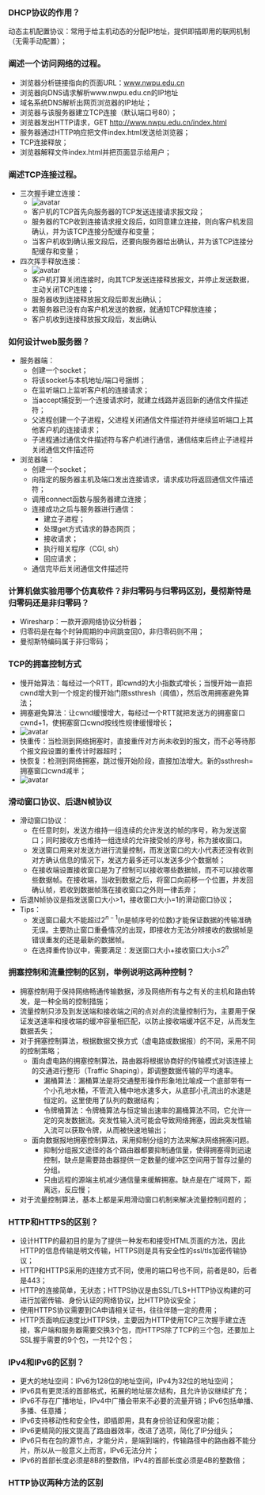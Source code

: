 ### **DHCP协议的作用？**
动态主机配置协议：常用于给主机动态的分配IP地址，提供即插即用的联网机制（无需手动配置）；
### **阐述一个访问网络的过程。**
+ 浏览器分析链接指向的页面URL：www.nwpu.edu.cn
+ 浏览器向DNS请求解析www.nwpu.edu.cn的IP地址
+ 域名系统DNS解析出网页浏览器的IP地址；
+ 浏览器与该服务器建立TCP连接（默认端口号80）；
+ 浏览器发出HTTP请求，GET http://www.nwpu.edu.cn/index.html
+ 服务器通过HTTP响应把文件index.html发送给浏览器；
+ TCP连接释放；
+ 浏览器解释文件index.html并把页面显示给用户；
### **阐述TCP连接过程。**
* 三次握手建立连接：
	+ ![avatar](picture/%E4%B8%89%E6%AC%A1%E6%8F%A1%E6%89%8B.png)
	+ 客户机的TCP首先向服务器的TCP发送连接请求报文段；
    + 服务器的TCP收到连接请求报文段后，如同意建立连接，则向客户机发回确认，并为该TCP连接分配缓存和变量；
    + 当客户机收到确认报文段后，还要向服务器给出确认，并为该TCP连接分配缓存和变量；
* 四次挥手释放连接：
    + ![avatar](picture/%E5%9B%9B%E6%AC%A1%E6%8C%A5%E6%89%8B.png)
	+ 客户机打算关闭连接时，向其TCP发送连接释放报文，并停止发送数据，主动关闭TCP连接；
    + 服务器收到连接释放报文段后即发出确认；
	+ 若服务器已没有向客户机发送的数据，就通知TCP释放连接；
    + 客户机收到连接释放报文段后，发出确认
### **如何设计web服务器？**
* 服务器端：
	+ 创建一个socket；
	+ 将该socket与本机地址/端口号捆绑；
	+ 在监听端口上监听客户机的连接请求；
	+ 当accept捕捉到一个连接请求时，就建立线路并返回新的通信文件描述符；
	+ 父进程创建一个子进程，父进程关闭通信文件描述符并继续监听端口上其他客户机的连接请求；
	+ 子进程通过通信文件描述符与客户机进行通信，通信结束后终止子进程并关闭通信文件描述符
* 浏览器端：
	+ 创建一个socket；
	+ 向指定的服务器主机及端口发出连接请求，请求成功将返回通信文件描述符；
	+ 调用connect函数与服务器建立连接；
	+ 连接成功之后与服务器进行通信：
		- 建立子进程；
		- 处理get方式请求的静态网页；
		- 接收请求；
        - 执行相关程序（CGI, sh）
		- 回应请求；
	+ 通信完毕后关闭通信文件描述符
		
### **计算机做实验用哪个仿真软件？非归零码与归零码区别，曼彻斯特是归零码还是非归零码？**
* Wiresharp：一款开源网络协议分析器；
* 归零码是在每个时钟周期的中间跳变回0，非归零码则不用；
* 曼彻斯特编码属于非归零码；
### **TCP的拥塞控制方式**
* 慢开始算法：每经过一个RTT，即cwnd的大小指数式增长；当慢开始一直把cwnd增大到一个规定的慢开始门限ssthresh（阈值），然后改用拥塞避免算法；
* 拥塞避免算法：让cwnd缓慢增大，每经过一个RTT就把发送方的拥塞窗口cwnd+1，使拥塞窗口cwnd按线性规律缓慢增长；
* ![avatar](picture/%E6%85%A2%E5%BC%80%E5%A7%8B%E5%92%8C%E6%8B%A5%E5%A1%9E%E9%81%BF%E5%85%8D.png)
* 快重传：当检测到网络拥塞时，直接重传对方尚未收到的报文，而不必等待那个报文段设置的重传计时器超时；
* 快恢复：检测到网络拥塞，跳过慢开始阶段，直接加法增大。新的ssthresh=拥塞窗口cwnd减半；
* ![avatar](picture/%E5%BF%AB%E6%81%A2%E5%A4%8D.png)

### **滑动窗口协议、后退N帧协议**
* 滑动窗口协议：
	+ 在任意时刻，发送方维持一组连续的允许发送的帧的序号，称为发送窗口；同时接收方也维持一组连续的允许接受帧的序号，称为接收窗口。
	+ 发送窗口用来对发送方进行流量控制，而发送窗口的大小代表还没有收到对方确认信息的情况下，发送方最多还可以发送多少个数据帧；
	+ 在接收端设置接收窗口是为了控制可以接收哪些数据帧，而不可以接收哪些数据帧。在接收端，当收到数据之后，将窗口向前移一个位置，并发回确认帧，若收到数据帧落在接收窗口之外则一律丢弃；
* 后退N帧协议是指发送窗口大小>1，接收窗口大小=1的滑动窗口协议；
* Tips：
	+ 发送窗口最大不能超过$2^{n-1}$(n是帧序号的位数)才能保证数据的传输准确无误。主要防止窗口重叠情况的出现，即接收方无法分辨接收的数据帧是错误重发的还是最新的数据帧。
	+ 在选择重传协议中，需要满足：发送窗口大小+接收窗口大小≤$2^{n}$
### **拥塞控制和流量控制的区别，举例说明这两种控制？**
* 拥塞控制用于保持网络畅通传输数据，涉及网络所有与之有关的主机和路由转发，是一种全局的控制措施；
* 流量控制只涉及到发送端和接收端之间的点对点的流量控制行为，主要用于保证发送速率和接收端的缓冲容量相匹配，以防止接收端缓冲区不足，从而发生数据丢失；
* 对于拥塞控制算法，根据数据交换方式（虚电路或数据报）的不同，采用不同的控制策略；
	+ 面向虚电路的拥塞控制算法，路由器将根据协商好的传输模式对该连接上的交通进行整形（Traffic Shaping），即调整数据传输的平均速率。
		- 漏桶算法：漏桶算法是将交通整形操作形象地比喻成一个底部带有一个小孔地水桶，不管流入桶中地水速多大，从底部小孔流出的水速是恒定的。这里使用了队列的数据结构；
		- 令牌桶算法：令牌桶算法与恒定输出速率的漏桶算法不同，它允许一定的突发数据流。突发性输入流可能会导致网络拥塞，因此突发性输入流可以获取令牌，从而被快速地输出；
	+ 面向数据报地拥塞控制算法，采用抑制分组的方法来解决网络拥塞问题。
		- 抑制分组报文途径的各个路由器都要抑制通信量，使得拥塞得到迅速控制，缺点是需要路由器提供一定数量的缓冲区空间用于暂存过量的分组。
		- 只由远程的源端主机减少通信量来缓解拥塞。缺点是在广域网下，距离远，反应慢；
* 对于流量控制算法，基本上都是采用滑动窗口机制来解决流量控制问题的；
### **HTTP和HTTPS的区别？**
* 设计HTTP的最初目的是为了提供一种发布和接受HTML页面的方法，因此HTTP的信息传输是明文传输，HTTPS则是具有安全性的ssl/tls加密传输协议；
* HTTP和HTTPS采用的连接方式不同，使用的端口号也不同，前者是80，后者是443；
* HTTP的连接简单，无状态；HTTPS协议是由SSL/TLS+HTTP协议构建的可进行加密传输、身份认证的网络协议，比HTTP协议安全；
* 使用HTTPS协议需要到CA申请相关证书，往往伴随一定的费用；
* HTTP页面响应速度比HTTPS快，主要因为HTTP使用TCP三次握手建立连接，客户端和服务器需要交换3个包，而HTTPS除了TCP的三个包，还要加上SSL握手需要的9个包，一共12个包；
### **IPv4和IPv6的区别？**
* 更大的地址空间：IPv6为128位的地址空间，IPv4为32位的地址空间；
* IPv6具有更灵活的首部格式，拓展的地址层次结构，且允许协议继续扩充；
* IPv6不存在广播地址，IPv4中广播会带来不必要的流量开销；IPv6包括单播、多播、任意播；
* IPv6支持移动性和安全性，即插即用，具有身份验证和保密功能；
* IPv6更精简的报文提高了路由器效率，改进了选项，简化了IP分组头；
* IPv6只有在包的源节点，才能分片，是端到端的，传输路径中的路由器不能分片，所以从一般意义上而言，IPv6无法分片；
* IPv6的首部长度必须是8B的整数倍，IPv4的首部长度必须是4B的整数倍；
### **HTTP协议两种方法的区别**
